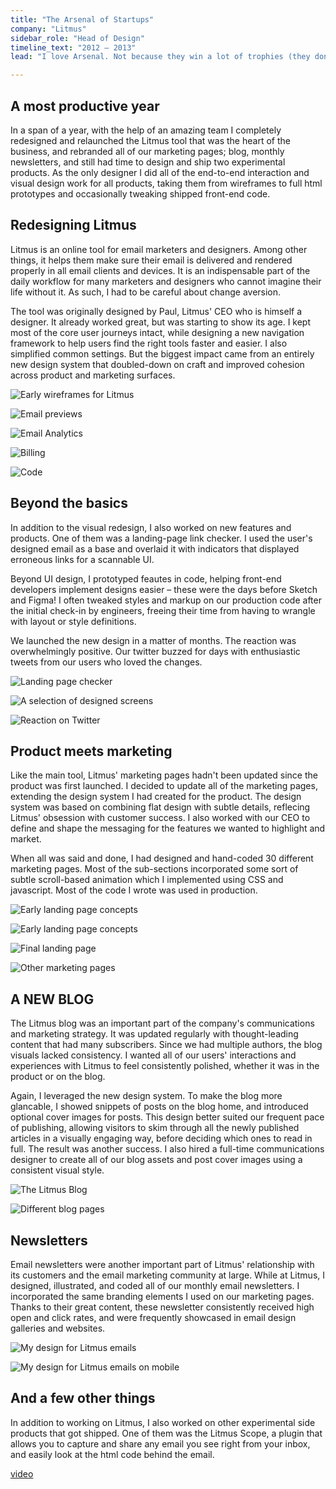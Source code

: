 ```yaml
---
title: "The Arsenal of Startups"
company: "Litmus"
sidebar_role: "Head of Design"
timeline_text: "2012 — 2013"
lead: "I love Arsenal. Not because they win a lot of trophies (they don't), but because of their belief in "the Arsenal way," a philosophy that can be summarized as: always doing the right thing. In 2013, I had the privilege to work at Litmus as Head of Design. Looking back at my time there, I'm still struck by their deeply-rooted culture of respect, authenticity and a genuine drive for excellence that made them the Arsenal of startups. "

---
```


## A most productive year 

In a span of a year, with the help of an amazing team I completely redesigned and relaunched the Litmus tool that was the heart of the business, and rebranded all of our marketing pages; blog, monthly newsletters, and still had time to design and ship two experimental products. As the only designer I did all of the end-to-end interaction and visual design work for all products, taking them from wireframes to full html prototypes and occasionally tweaking shipped front-end code. 

## Redesigning Litmus

Litmus is an online tool for email marketers and designers. Among other things, it helps them make sure their email is delivered and rendered properly in all email clients and devices. It is an indispensable part of the daily workflow for many marketers and designers who cannot imagine their life without it. As such, I had to be careful about change aversion.

The tool was originally designed by Paul, Litmus' CEO who is himself a designer. It already worked great, but was starting to show its age. I kept most of the core user journeys intact, while designing a new navigation framework to help users find the right tools faster and easier. I also simplified common settings. But the biggest impact came from an entirely new design system that doubled-down on craft and improved cohesion across product and marketing surfaces.

<!-- type: image-full-width -->
![Early wireframes for Litmus](/images/the-arsenal-of-startups/litmus-wireframes.webp)

<!-- type: image-full-width -->
![Email previews](/images/the-arsenal-of-startups/desktop1.webp)

<!-- type: image-full-width -->
![Email Analytics](/images/the-arsenal-of-startups/analytics.webp)

<!-- type: image-full-width -->
![Billing](/images/the-arsenal-of-startups/billing.webp)

<!-- type: image-full-width -->
![Code](/images/the-arsenal-of-startups/code.webp)

## Beyond the basics

In addition to the visual redesign, I also worked on new features and products. One of them was a landing-page link checker. I used the user's designed email as a base and overlaid it with indicators that displayed erroneous links for a scannable UI.

Beyond UI design, I prototyped feautes in code, helping front-end developers implement designs easier – these were the days before Sketch and Figma! I often tweaked styles and markup on our production code after the initial check-in by engineers, freeing their time from having to wrangle with layout or style definitions.

We launched the new design in a matter of months. The reaction was overwhelmingly positive. Our twitter buzzed for days with enthusiastic tweets from our users who loved the changes. 

<!-- type: image-full-width -->
![Landing page checker](/images/the-arsenal-of-startups/landing-page-checker.webp)

<!-- type: image-full-width -->
![A selection of designed screens](/images/the-arsenal-of-startups/all-screens.webp)

<!-- type: image-full-width -->
![Reaction on Twitter](/images/the-arsenal-of-startups/tweets.webp)

## Product meets marketing

Like the main tool, Litmus' marketing pages hadn't been updated since the product was first launched. I decided to update all of the marketing pages, extending the design system I had created for the product. The design system was based on combining flat design with subtle details, reflecing Litmus' obsession with customer success. I also worked with our CEO to define and shape the messaging for the features we wanted to highlight and market.

When all was said and done, I had designed and hand-coded 30 different marketing pages. Most of the sub-sections incorporated some sort of subtle scroll-based animation which I implemented using CSS and javascript. Most of the code I wrote was used in production. 

<!-- type: image-full-width -->
![Early landing page concepts](/images/the-arsenal-of-startups/landing-pages.webp)

<!-- type: image-full-width -->
![Early landing page concepts](/images/the-arsenal-of-startups/landing-pages2.webp)

<!-- type: image-full-width -->
![Final landing page](/images/the-arsenal-of-startups/main-landing-page.webp)

<!-- type: image-full-width -->
![Other marketing pages](/images/the-arsenal-of-startups/other-landing-pages.webp)


## A NEW BLOG

The Litmus blog was an important part of the company's communications and marketing strategy. It was updated regularly with thought-leading content that had many subscribers. Since we had multiple authors, the blog visuals lacked consistency. I wanted all of our users' interactions and experiences with Litmus to feel consistently polished, whether it was in the product or on the blog. 

Again, I leveraged the new design system. To make the blog more glancable, I showed snippets of posts on the blog home, and introduced optional cover images for posts. This design better suited our frequent pace of publishing, allowing visitors to skim through all the newly published articles in a visually engaging way, before deciding which ones to read in full. The result was another success. I also hired a full-time communications designer to create all of our blog assets and post cover images using a consistent visual style. 

<!-- type: image-full-width -->
![The Litmus Blog](/images/the-arsenal-of-startups/blog.webp)

<!-- type: image-full-width -->
![Different blog pages](/images/the-arsenal-of-startups/blog2.webp)

## Newsletters

Email newsletters were another important part of Litmus' relationship with its customers and the email marketing community at large. While at Litmus, I designed, illustrated, and coded all of our monthly email newsletters. I incorporated the same branding elements I used on our marketing pages. Thanks to their great content, these newsletter consistently received high open and click rates, and were frequently showcased in email design galleries and websites. 

<!-- type: image-full-width -->
![My design for Litmus emails](/images/the-arsenal-of-startups/emails.webp)

<!-- type: image-full-width -->
![My design for Litmus emails on mobile](/images/the-arsenal-of-startups/emails-mobile.webp)

## And a few other things

In addition to working on Litmus, I also worked on other experimental side products that got shipped. One of them was the Litmus Scope, a plugin that allows you to capture and share any email you see right from your inbox, and easily look at the html code behind the email. 

<!-- type: video -->
[video](/videos/compressed/scope.mp4)